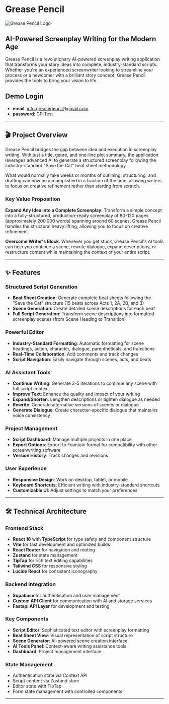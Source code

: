 # Grease Pencil

![Grease Pencil Logo](https://framerusercontent.com/images/wlmLl0p0tfc5j0IhyhoO8krmeCM.png)

## AI-Powered Screenplay Writing for the Modern Age

Grease Pencil is a revolutionary AI-powered screenplay writing application that transforms your story ideas into complete, industry-standard scripts. Whether you're an experienced screenwriter looking to streamline your process or a newcomer with a brilliant story concept, Grease Pencil provides the tools to bring your vision to life.

## Demo Login
- **email**: info.greasepencil@gmail.com
- **password**: GP-Test

---

## 🎬 Project Overview

Grease Pencil bridges the gap between idea and execution in screenplay writing. With just a title, genre, and one-line plot summary, the application leverages advanced AI to generate a structured screenplay following the industry-standard "Save the Cat" beat sheet methodology. 

What would normally take weeks or months of outlining, structuring, and drafting can now be accomplished in a fraction of the time, allowing writers to focus on creative refinement rather than starting from scratch.

### Key Value Proposition

**Expand Any Idea into a Complete Screenplay**: Transform a simple concept into a fully-structured, production-ready screenplay of 80-120 pages (approximately 200,000 words) spanning around 60 scenes. Grease Pencil handles the structural heavy lifting, allowing you to focus on creative refinement.

**Overcome Writer's Block**: Whenever you get stuck, Grease Pencil's AI tools can help you continue a scene, rewrite dialogue, expand descriptions, or restructure content while maintaining the context of your entire script.

---

## ✨ Features

### Structured Script Generation
- **Beat Sheet Creation**: Generate complete beat sheets following the "Save the Cat" structure (15 beats across Acts 1, 2A, 2B, and 3)
- **Scene Generation**: Create detailed scene descriptions for each beat
- **Full Script Generation**: Transform scene descriptions into formatted screenplay scenes (from Scene Heading to Transition)

### Powerful Editor
- **Industry-Standard Formatting**: Automatic formatting for scene headings, action, character, dialogue, parentheticals, and transitions
- **Real-Time Collaboration**: Add comments and track changes
- **Script Navigation**: Easily navigate through scenes, acts, and beats

### AI Assistant Tools
- **Continue Writing**: Generate 3-5 iterations to continue any scene with full script context
- **Improve Text**: Enhance the quality and impact of your writing
- **Expand/Shorten**: Lengthen descriptions or tighten dialogue as needed
- **Rewrite**: Generate alternative versions of scenes or dialogue
- **Generate Dialogue**: Create character-specific dialogue that maintains voice consistency

### Project Management
- **Script Dashboard**: Manage multiple projects in one place
- **Export Options**: Export to Fountain format for compatibility with other screenwriting software
- **Version History**: Track changes and revisions

### User Experience
- **Responsive Design**: Work on desktop, tablet, or mobile
- **Keyboard Shortcuts**: Efficient writing with industry-standard shortcuts
- **Customizable UI**: Adjust settings to match your preferences

---

## 🛠️ Technical Architecture

### Frontend Stack
- **React 18** with **TypeScript** for type safety and component structure
- **Vite** for fast development and optimized builds
- **React Router** for navigation and routing
- **Zustand** for state management
- **TipTap** for rich text editing capabilities
- **Tailwind CSS** for responsive styling
- **Lucide React** for consistent iconography

### Backend Integration
- **Supabase** for authentication and user management
- **Custom API Client** for communication with AI and storage services
- **Fastapi API Layer** for development and testing

### Key Components
- **Script Editor**: Sophisticated text editor with screenplay formatting
- **Beat Sheet View**: Visual representation of script structure
- **Scene Generator**: AI-powered scene creation interface
- **AI Tools Panel**: Context-aware writing assistance tools
- **Dashboard**: Project management interface

### State Management
- Authentication state via Context API
- Script content via Zustand store
- Editor state with TipTap
- Form state management with controlled components

---
